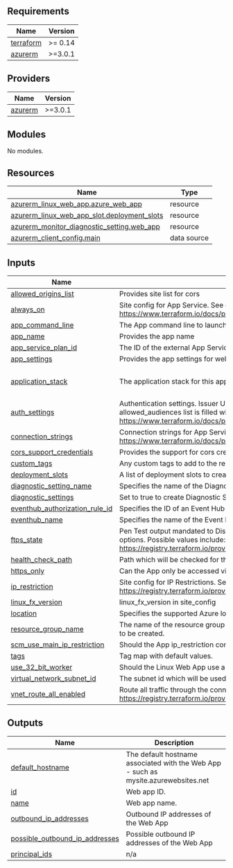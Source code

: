 <!-- BEGIN_TF_DOCS -->
## Requirements

| Name | Version |
|------|---------|
| <a name="requirement_terraform"></a> [terraform](#requirement\_terraform) | >= 0.14 |
| <a name="requirement_azurerm"></a> [azurerm](#requirement\_azurerm) | >=3.0.1 |

## Providers

| Name | Version |
|------|---------|
| <a name="provider_azurerm"></a> [azurerm](#provider\_azurerm) | >=3.0.1 |

## Modules

No modules.

## Resources

| Name | Type |
|------|------|
| [azurerm_linux_web_app.azure_web_app](https://registry.terraform.io/providers/hashicorp/azurerm/latest/docs/resources/linux_web_app) | resource |
| [azurerm_linux_web_app_slot.deployment_slots](https://registry.terraform.io/providers/hashicorp/azurerm/latest/docs/resources/linux_web_app_slot) | resource |
| [azurerm_monitor_diagnostic_setting.web_app](https://registry.terraform.io/providers/hashicorp/azurerm/latest/docs/resources/monitor_diagnostic_setting) | resource |
| [azurerm_client_config.main](https://registry.terraform.io/providers/hashicorp/azurerm/latest/docs/data-sources/client_config) | data source |

## Inputs

| Name | Description | Type | Default | Required |
|------|-------------|------|---------|:--------:|
| <a name="input_allowed_origins_list"></a> [allowed\_origins\_list](#input\_allowed\_origins\_list) | Provides site list for cors | `list(any)` | n/a | yes |
| <a name="input_always_on"></a> [always\_on](#input\_always\_on) | Site config for App Service. See documentation https://www.terraform.io/docs/providers/azurerm/r/app_service.html#site_config. | `bool` | `false` | no |
| <a name="input_app_command_line"></a> [app\_command\_line](#input\_app\_command\_line) | The App command line to launch | `string` | `""` | no |
| <a name="input_app_name"></a> [app\_name](#input\_app\_name) | Provides the app name | `string` | n/a | yes |
| <a name="input_app_service_plan_id"></a> [app\_service\_plan\_id](#input\_app\_service\_plan\_id) | The ID of the external App Service Plan (required if create\_app\_service\_plan is false). | `string` | `""` | no |
| <a name="input_app_settings"></a> [app\_settings](#input\_app\_settings) | Provides the app settings for web app | `map(string)` | `null` | no |
| <a name="input_application_stack"></a> [application\_stack](#input\_application\_stack) | The application stack for this app | <pre>object({<br>    dotnet_version = string<br>  })</pre> | `null` | no |
| <a name="input_auth_settings"></a> [auth\_settings](#input\_auth\_settings) | Authentication settings. Issuer URL is generated thanks to the tenant ID. For active\_directory block, the allowed\_audiences list is filled with a value generated with the name of the App Service. See https://www.terraform.io/docs/providers/azurerm/r/app_service.html#auth_settings | `any` | `{}` | no |
| <a name="input_connection_strings"></a> [connection\_strings](#input\_connection\_strings) | Connection strings for App Service. See documentation https://www.terraform.io/docs/providers/azurerm/r/app_service.html#connection_string | `list(map(string))` | `[]` | no |
| <a name="input_cors_support_credentials"></a> [cors\_support\_credentials](#input\_cors\_support\_credentials) | Provides the support for cors credentials | `string` | n/a | yes |
| <a name="input_custom_tags"></a> [custom\_tags](#input\_custom\_tags) | Any custom tags to add to the resource. | `map(string)` | `{}` | no |
| <a name="input_deployment_slots"></a> [deployment\_slots](#input\_deployment\_slots) | A list of deployment slots to create. It will have the same settings as the production slot | `list(string)` | `[]` | no |
| <a name="input_diagnostic_setting_name"></a> [diagnostic\_setting\_name](#input\_diagnostic\_setting\_name) | Specifies the name of the Diagnostic settings | `string` | `""` | no |
| <a name="input_diagnostic_settings"></a> [diagnostic\_settings](#input\_diagnostic\_settings) | Set to true to create Diagnostic Settings in the App. | `bool` | `false` | no |
| <a name="input_eventhub_authorization_rule_id"></a> [eventhub\_authorization\_rule\_id](#input\_eventhub\_authorization\_rule\_id) | Specifies the ID of an Event Hub Namespace Authorization Rule used to send Diagnostics Data. | `string` | `""` | no |
| <a name="input_eventhub_name"></a> [eventhub\_name](#input\_eventhub\_name) | Specifies the name of the Event Hub where Diagnostics Data should be sent. | `string` | `""` | no |
| <a name="input_ftps_state"></a> [ftps\_state](#input\_ftps\_state) | Pen Test output mandated to Disable/Enable FTP / FTPS service for App Service by default. See documentation for all options. Possible values include: AllAllowed, FtpsOnly and Disabled. See documentation https://registry.terraform.io/providers/hashicorp/azurerm/latest/docs/resources/app_service#ftps_state | `string` | `"Disabled"` | no |
| <a name="input_health_check_path"></a> [health\_check\_path](#input\_health\_check\_path) | Path which will be checked for this app health | `string` | `null` | no |
| <a name="input_https_only"></a> [https\_only](#input\_https\_only) | Can the App only be accessed via HTTPS? | `bool` | `true` | no |
| <a name="input_ip_restriction"></a> [ip\_restriction](#input\_ip\_restriction) | Site config for IP Restrictions. See documentaton https://registry.terraform.io/providers/hashicorp/azurerm/latest/docs/resources/linux_web_app#ip_restriction | `list(any)` | `[]` | no |
| <a name="input_linux_fx_version"></a> [linux\_fx\_version](#input\_linux\_fx\_version) | linux\_fx\_version in site\_config | `string` | `""` | no |
| <a name="input_location"></a> [location](#input\_location) | Specifies the supported Azure location where the resource exists. Changing this forces a new resource to be created. | `string` | n/a | yes |
| <a name="input_resource_group_name"></a> [resource\_group\_name](#input\_resource\_group\_name) | The name of the resource group in which to create the Azure Container Registry. Changing this forces a new resource to be created. | `string` | n/a | yes |
| <a name="input_scm_use_main_ip_restriction"></a> [scm\_use\_main\_ip\_restriction](#input\_scm\_use\_main\_ip\_restriction) | Should the App ip\_restriction configuration be used for the SCM also. | `bool` | `false` | no |
| <a name="input_tags"></a> [tags](#input\_tags) | Tag map with default values. | `map(string)` | `{}` | no |
| <a name="input_use_32_bit_worker"></a> [use\_32\_bit\_worker](#input\_use\_32\_bit\_worker) | Should the Linux Web App use a 32-bit worker? | `bool` | `false` | no |
| <a name="input_virtual_network_subnet_id"></a> [virtual\_network\_subnet\_id](#input\_virtual\_network\_subnet\_id) | The subnet id which will be used by this App for regional virtual network integration. | `string` | `null` | no |
| <a name="input_vnet_route_all_enabled"></a> [vnet\_route\_all\_enabled](#input\_vnet\_route\_all\_enabled) | Route all traffic through the connected VNET when integrated. https://registry.terraform.io/providers/hashicorp/azurerm/latest/docs/resources/linux_web_app#vnet_route_all_enabled | `string` | `"false"` | no |

## Outputs

| Name | Description |
|------|-------------|
| <a name="output_default_hostname"></a> [default\_hostname](#output\_default\_hostname) | The default hostname associated with the Web App - such as mysite.azurewebsites.net |
| <a name="output_id"></a> [id](#output\_id) | Web app ID. |
| <a name="output_name"></a> [name](#output\_name) | Web app name. |
| <a name="output_outbound_ip_addresses"></a> [outbound\_ip\_addresses](#output\_outbound\_ip\_addresses) | Outbound IP addresses of the Web App |
| <a name="output_possible_outbound_ip_addresses"></a> [possible\_outbound\_ip\_addresses](#output\_possible\_outbound\_ip\_addresses) | Possible outbound IP addresses of the Web App |
| <a name="output_principal_ids"></a> [principal\_ids](#output\_principal\_ids) | n/a |
<!-- END_TF_DOCS -->